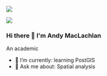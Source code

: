 ![](https://komarev.com/ghpvc/?username=andrewmaclachlan&abbreviated=true)

![](https://vbr.nathanchung.dev/badge?page_id=andrewmaclachlan&text=Fans&lcolor=a4133c&color=555555&style=for-the-badge&logo=Github&hit=false)

### Hi there 👋 I'm Andy MacLachlan

An academic 

- 🌱 I’m currently: learning PostGIS
- 💬 Ask me about: Spatial analysis    



<!--
**andrewmaclachlan/andrewmaclachlan** is a ✨ _special_ ✨ repository because its `README.md` (this file) appears on your GitHub profile.

Here are some ideas to get you started:

- 🔭 I’m currently working on ...
- 🌱 I’m currently learning ...
- 👯 I’m looking to collaborate on ...
- 🤔 I’m looking for help with ...
- 💬 Ask me about ...
- 📫 How to reach me: ...
- 😄 Pronouns: ...
- ⚡ Fun fact: ...
-->
